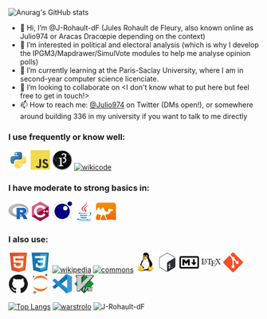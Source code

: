![Anurag's GitHub stats](https://github-readme-stats.vercel.app/api?username=J-Rohault-dF&show_icons=true&bg_color=ffffff&title_color=6700dd&text_color=6700dd&icon_color=6700dd&border_color=6700dd)

- 👋 Hi, I’m @J-Rohault-dF (Jules Rohault de Fleury, also known online as Julio974 or Aracas Dracœpie depending on the context)
- 👀 I’m interested in political and electoral analysis (which is why I develop the IPGM3/Mapdrawer/SimulVote modules to help me analyse opinion polls)
- 🌱 I’m currently learning at the Paris-Saclay University, where I am in second-year computer science licenciate.
- 💞️ I’m looking to collaborate on <I don't know what to put here but feel free to get in touch!>
- 📫 How to reach me: [@Julio974](https://twitter.com/Julio974) on Twitter (DMs open!), or somewhere around building 336 in my university if you want to talk to me directly

### I use frequently or know well:
<a href="https://www.python.org" target="_blank"><img src="https://raw.githubusercontent.com/devicons/devicon/master/icons/python/python-original.svg" alt="python" width="40" height="40"/></a>
<a href="https://developer.mozilla.org/en-US/docs/Web/JavaScript" target="_blank"><img src="https://raw.githubusercontent.com/devicons/devicon/master/icons/javascript/javascript-original.svg" alt="javascript" width="40" height="40"/></a>
<a href="https://processing.org" target="_blank"><img src="https://raw.githubusercontent.com/devicons/devicon/master/icons/processing/processing-original.svg" alt="processing" width="40" height="40"/></a>
<a href="https://www.mediawiki.org/" target="_blank"><img src="https://upload.wikimedia.org/wikipedia/commons/a/a6/MediaWiki-2020-icon.svg" alt="wikicode" width="40" height="40"/></a> 

### I have moderate to strong basics in:
<a href="https://www.r-project.org/" target="_blank"><img src="https://raw.githubusercontent.com/devicons/devicon/master/icons/r/r-original.svg" alt="r" width="40" height="40"/></a>
<a href="https://isocpp.org" target="_blank"><img src="https://raw.githubusercontent.com/devicons/devicon/master/icons/cplusplus/cplusplus-original.svg" alt="cplusplus" width="40" height="40"/></a>
<a href="https://www.lua.org" target="_blank"><img src="https://raw.githubusercontent.com/devicons/devicon/master/icons/lua/lua-original.svg" alt="lua" width="40" height="40"/></a>
<a href="https://www.java.com/en/" target="_blank"><img src="https://raw.githubusercontent.com/devicons/devicon/master/icons/java/java-original.svg" alt="java" width="40" height="40"/></a>
<a href="https://ocaml.org/" target="_blank"><img src="https://raw.githubusercontent.com/devicons/devicon/master/icons/ocaml/ocaml-original.svg" alt="ocaml" width="40" height="40"/></a>

### I also use:
<a href="https://html.spec.whatwg.org/" target="_blank"><img src="https://raw.githubusercontent.com/devicons/devicon/master/icons/html5/html5-original.svg" alt="html5" width="40" height="40"/></a>
<a href="https://www.w3.org/TR/CSS/#css" target="_blank"><img src="https://raw.githubusercontent.com/devicons/devicon/master/icons/css3/css3-original.svg" alt="css3" width="40" height="40"/></a>
<a href="https://en.wikipedia.org/" target="_blank"><img src="https://upload.wikimedia.org/wikipedia/commons/8/80/Wikipedia-logo-v2.svg" alt="wikipedia" width="40" height="40"/></a> 
<a href="https://commons.wikimedia.org/" target="_blank"><img src="https://upload.wikimedia.org/wikipedia/commons/4/4a/Commons-logo.svg" alt="commons" width="40" height="40"/></a>
<a href="https://www.linux.org/" target="_blank"><img src="https://raw.githubusercontent.com/devicons/devicon/master/icons/linux/linux-original.svg" alt="linux" width="40" height="40"/></a>
<a href="https://www.gnu.org/software/bash/" target="_blank"><img src="https://raw.githubusercontent.com/devicons/devicon/master/icons/bash/bash-original.svg" alt="bash" width="40" height="40"/></a>
<a href="https://spec.commonmark.org" target="_blank"><img src="https://raw.githubusercontent.com/devicons/devicon/master/icons/markdown/markdown-original.svg" alt="markdown" width="40" height="40"/></a>
<a href="https://www.latex-project.org/" target="_blank"><img src="https://raw.githubusercontent.com/devicons/devicon/master/icons/latex/latex-original.svg" alt="latex" width="40" height="40"/></a>
<a href="https://git-scm.com/" target="_blank"><img src="https://raw.githubusercontent.com/devicons/devicon/master/icons/git/git-original.svg" alt="git" width="40" height="40"/></a>
<a href="https://github.com/" target="_blank"><img src="https://raw.githubusercontent.com/devicons/devicon/master/icons/github/github-original.svg" alt="github" width="40" height="40"/></a>
<a href="https://jupyter.org/" target="_blank"><img src="https://raw.githubusercontent.com/devicons/devicon/master/icons/jupyter/jupyter-original.svg" alt="jupyter" width="40" height="40"/></a>
<a href="https://code.visualstudio.com/" target="_blank"><img src="https://raw.githubusercontent.com/devicons/devicon/master/icons/vscode/vscode-original.svg" alt="vscode" width="40" height="40"/></a>
<a href="https://www.vim.org/" target="_blank"><img src="https://raw.githubusercontent.com/devicons/devicon/master/icons/vim/vim-original.svg" alt="vim" width="40" height="40"/></a>

[![Top Langs](https://github-readme-stats.vercel.app/api/top-langs/?username=J-Rohault-dF)](https://github.com/anuraghazra/github-readme-stats)
<a href="https://github.com/ryo-ma/github-profile-trophy"><img src="https://github-profile-trophy.vercel.app/?username=warstrolo&cache=false" alt="warstrolo" /></a>
<img src="https://komarev.com/ghpvc/?username=J-Rohault-dF&label=Profile%20views&color=0e75b6&style=flat" alt="J-Rohault-dF" />

